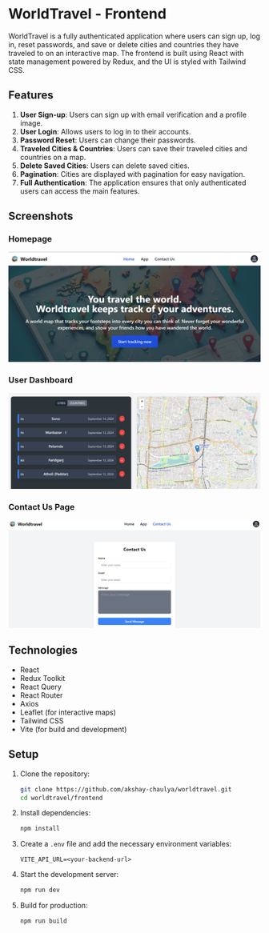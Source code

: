 # WorldTravel - Frontend

WorldTravel is a fully authenticated application where users can sign up, log in, reset passwords, and save or delete cities and countries they have traveled to on an interactive map. The frontend is built using React with state management powered by Redux, and the UI is styled with Tailwind CSS.

## Features

1. **User Sign-up**: Users can sign up with email verification and a profile image.
2. **User Login**: Allows users to log in to their accounts.
3. **Password Reset**: Users can change their passwords.
4. **Traveled Cities & Countries**: Users can save their traveled cities and countries on a map.
5. **Delete Saved Cities**: Users can delete saved cities.
6. **Pagination**: Cities are displayed with pagination for easy navigation.
7. **Full Authentication**: The application ensures that only authenticated users can access the main features.

## Screenshots

### Homepage
![Homepage Screenshot](./screenshots/home.png)

### User Dashboard
![Dashboard Screenshot](./screenshots/app1.png)

### Contact Us Page
![Profile Page Screenshot](./screenshots/contactus.png)

## Technologies

- React
- Redux Toolkit
- React Query
- React Router
- Axios
- Leaflet (for interactive maps)
- Tailwind CSS
- Vite (for build and development)

## Setup

1. Clone the repository:
    ```bash
    git clone https://github.com/akshay-chaulya/worldtravel.git
    cd worldtravel/frontend
    ```

2. Install dependencies:
    ```bash
    npm install
    ```

3. Create a `.env` file and add the necessary environment variables:
    ```plaintext
    VITE_API_URL=<your-backend-url>
    ```

4. Start the development server:
    ```bash
    npm run dev
    ```

5. Build for production:
    ```bash
    npm run build
    ```
